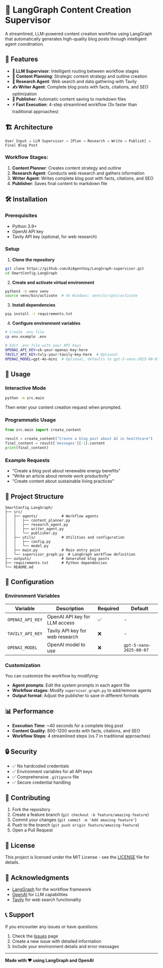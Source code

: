 # 🤖 LangGraph Content Creation Supervisor

A streamlined, LLM-powered content creation workflow using LangGraph that automatically generates high-quality blog posts through intelligent agent coordination.

## 🚀 Features

- **🤖 LLM Supervisor**: Intelligent routing between workflow stages
- **📝 Content Planning**: Strategic content strategy and outline creation
- **🔬 Research Agent**: Web search and data gathering with Tavily
- **✍️ Writer Agent**: Complete blog posts with facts, citations, and SEO optimization
- **📄 Publisher**: Automatic content saving to markdown files
- **⚡ Fast Execution**: 4-step streamlined workflow (3x faster than traditional approaches)

## 🏗️ Architecture

```
User Input → LLM Supervisor → [Plan → Research → Write → Publish] → Final Blog Post
```

### Workflow Stages:
1. **Content Planner**: Creates content strategy and outline
2. **Research Agent**: Conducts web research and gathers information
3. **Writer Agent**: Writes complete blog post with facts, citations, and SEO
4. **Publisher**: Saves final content to markdown file

## 🛠️ Installation

### Prerequisites
- Python 3.9+
- OpenAI API key
- Tavily API key (optional, for web research)

### Setup

1. **Clone the repository**
```bash
git clone https://github.com/AiAgentGuy/LangGraph-supervisor.git
cd SmartConfig.LangGraph
```

2. **Create and activate virtual environment**
```bash
python3 -m venv venv
source venv/bin/activate  # On Windows: venv\Scripts\activate
```

3. **Install dependencies**
```bash
pip install -r requirements.txt
```

4. **Configure environment variables**
```bash
# Create .env file
cp env.example .env

# Edit .env file with your API keys
OPENAI_API_KEY=sk-your-openai-key-here
TAVILY_API_KEY=tvly-your-tavily-key-here  # Optional
OPENAI_MODEL=gpt-4o-mini  # Optional, defaults to gpt-5-nano-2025-08-07
```

## 🚀 Usage

### Interactive Mode
```bash
python -m src.main
```
Then enter your content creation request when prompted.

### Programmatic Usage
```python
from src.main import create_content

result = create_content("Create a blog post about AI in healthcare")
final_content = result['messages'][-1].content
print(final_content)
```

### Example Requests
- "Create a blog post about renewable energy benefits"
- "Write an article about remote work productivity"
- "Create content about sustainable living practices"

## 📁 Project Structure

```
SmartConfig.LangGraph/
├── src/
│   ├── agents/           # Workflow agents
│   │   ├── content_planner.py
│   │   ├── research_agent.py
│   │   ├── writer_agent.py
│   │   └── publisher.py
│   ├── utils/            # Utilities and configuration
│   │   ├── config.py
│   │   └── model.py
│   ├── main.py           # Main entry point
│   └── supervisor_graph.py  # LangGraph workflow definition
├── outputs/              # Generated blog posts
├── requirements.txt      # Python dependencies
└── README.md
```

## 🔧 Configuration

### Environment Variables

| Variable | Description | Required | Default |
|----------|-------------|----------|---------|
| `OPENAI_API_KEY` | OpenAI API key for LLM access | ✅ | - |
| `TAVILY_API_KEY` | Tavily API key for web research | ❌ | - |
| `OPENAI_MODEL` | OpenAI model to use | ❌ | `gpt-5-nano-2025-08-07` |

### Customization

You can customize the workflow by modifying:
- **Agent prompts**: Edit the system prompts in each agent file
- **Workflow stages**: Modify `supervisor_graph.py` to add/remove agents
- **Output format**: Adjust the publisher to save in different formats

## 📊 Performance

- **Execution Time**: ~40 seconds for a complete blog post
- **Content Quality**: 800-1200 words with facts, citations, and SEO
- **Workflow Steps**: 4 streamlined steps (vs 7 in traditional approaches)

## 🔒 Security

- ✅ No hardcoded credentials
- ✅ Environment variables for all API keys
- ✅ Comprehensive `.gitignore` file
- ✅ Secure credential handling

## 🤝 Contributing

1. Fork the repository
2. Create a feature branch (`git checkout -b feature/amazing-feature`)
3. Commit your changes (`git commit -m 'Add amazing feature'`)
4. Push to the branch (`git push origin feature/amazing-feature`)
5. Open a Pull Request

## 📝 License

This project is licensed under the MIT License - see the [LICENSE](LICENSE) file for details.

## 🙏 Acknowledgments

- [LangGraph](https://github.com/langchain-ai/langgraph) for the workflow framework
- [OpenAI](https://openai.com/) for LLM capabilities
- [Tavily](https://tavily.com/) for web search functionality

## 📞 Support

If you encounter any issues or have questions:
1. Check the [Issues](https://github.com/your-username/LangGraph-Supervisor/issues) page
2. Create a new issue with detailed information
3. Include your environment details and error messages

---

**Made with ❤️ using LangGraph and OpenAI**


